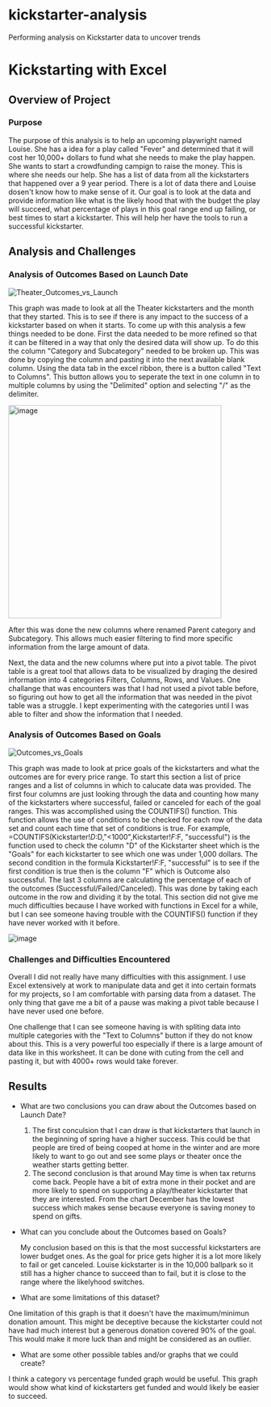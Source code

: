 # kickstarter-analysis
Performing analysis on Kickstarter data to uncover trends

# Kickstarting with Excel

## Overview of Project

### Purpose

The purpose of this analysis is to help an upcoming playwright named Louise. She has a idea for a play called "Fever" and determined that it will cost her 10,000+ dollars to fund what she needs to make the play happen. She wants to start a crowdfunding campign to raise the money. This is where she needs our help. She has a list of data from all the kickstarters that happened over a 9 year period. There is a lot of data there and Louise dosen't know how to make sense of it. Our goal is to look at the data and provide information like what is the likely hood that with the budget the play will succeed, what percentage of plays in this goal range end up failing, or best times to start a kickstarter. This will help her have the tools to run a successful kickstarter.

## Analysis and Challenges

### Analysis of Outcomes Based on Launch Date

![Theater_Outcomes_vs_Launch](https://user-images.githubusercontent.com/92827264/144694053-cd12c582-cb45-4e6b-a913-9cfbbb99ca58.png)

This graph was made to look at all the Theater kickstarters and the month that they started. This is to see if there is any impact to the success of a kickstarter based on when it starts. To come up with this analysis a few things needed to be done. First the data needed to be more refined so that it can be filtered in a way that only the desired data will show up. To do this the column "Category and Subcategory" needed to be broken up. This was done by copying the column and pasting it into the next available blank column. Using the data tab in the excel ribbon, there is a button called "Text to Columns". This button allows you to seperate the text in one column in to multiple columns by using the "Delimited" option and selecting "/" as the delimiter.

<img width="422" alt="image" src="https://user-images.githubusercontent.com/92827264/144694453-9f25a1c1-8e16-489b-b0d0-a854a2541791.png">

After this was done the new columns where renamed Parent category and Subcategory. This allows much easier filtering to find more specific information from the large amount of data.

Next, the data and the new columns where put into a pivot table. The pivot table is a great tool that allows data to be visualized by draging the desired information into 4 categories Filters, Columns, Rows, and Values. One challange that was encounters was that I had not used a pivot table before, so figuring out how to get all the information that was needed in the pivot table was a struggle. I kept experimenting with the categories until I was able to filter and show the information that I needed.


### Analysis of Outcomes Based on Goals

![Outcomes_vs_Goals](https://user-images.githubusercontent.com/92827264/144732697-a7f74db7-547b-426b-aa03-4a0d2d21321d.png)

This graph was made to look at price goals of the kickstarters and what the outcomes are for every price range. To start this section a list of price ranges and a list of columns in which to calucate data was provided. The first four columns are just looking through the data and counting how many of the kickstarters where successful, failed or canceled for each of the goal ranges. This was accomplished using the COUNTIFS() function. This function allows the use of conditions to be checked for each row of the data set and count each time that set of conditions is true. For example, =COUNTIFS(Kickstarter!$D:$D,"<1000",Kickstarter!$F:$F, "successful") is the function used to check the column "D" of the Kickstarter sheet which is the "Goals" for each kickstarter to see which one was under 1,000 dollars. The second condition in the formula Kickstarter!$F:$F, "successful" is to see if the first condition is true then is the column "F" which is Outcome also successful. The last 3 columns are calculating the percentage of each of the outcomes (Successful/Failed/Canceled). This was done by taking each outcome in the row and dividing it by the total. This section did not give me much difficulties because I have worked with functions in Excel for a while, but I can see someone having trouble with the COUNTIFS() function if they have never worked with it before.

![image](https://user-images.githubusercontent.com/92827264/144734343-7b884710-b7c7-499c-998c-799e865b6438.png)


### Challenges and Difficulties Encountered

Overall I did not really have many difficulties with this assignment. I use Excel extensively at work to manipulate data and get it into certain formats for my projects, so I am  comfortable with parsing data from a dataset. The only thing that gave me a bit of a pause was making a pivot table because I have never used one before.

One challenge that I can see someone having is with spliting data into multiple categories with the "Text to Columns" button if they do not know about this. This is a very powerful too especially if there is a large amount of data like in this worksheet. It can be done with cuting from the cell and pasting it, but with 4000+ rows would take forever. 

## Results

- What are two conclusions you can draw about the Outcomes based on Launch Date?

  1. The first conculsion that I can draw is that kickstarters that launch in the beginning of spring have a higher success. This could be that people are tired of being cooped at home in the winter and are more likely to want to go out and see some plays or theater once the weather starts getting better.
  2. The second conclusion is that around May time is when tax returns come back. People have a bit of extra mone in their pocket and are more likely to spend on supporting a play/theater kickstarter that they are interested. From the chart December has the lowest success which makes sense because everyone is saving money to spend on gifts.

- What can you conclude about the Outcomes based on Goals?

  My conclusion based on this is that the most successful kickstarters are lower budget ones. As the goal for price gets higher it is a lot more likely to fail or get canceled. Louise kickstarter is in the 10,000 ballpark so it still has a higher chance to succeed than to fail, but it is close to the range where the likelyhood switches. 

- What are some limitations of this dataset?

One limitation of this graph is that it doesn't have the maximum/minimun donation amount. This might be deceptive because the kickstarter could not have had much interest but a generous donation covered 90% of the goal. This would make it more luck than and might be considered as an outlier.

- What are some other possible tables and/or graphs that we could create?

I think a category vs percentage funded graph would be useful. This graph would show what kind of kickstarters get funded and would likely be easier to succeed.
